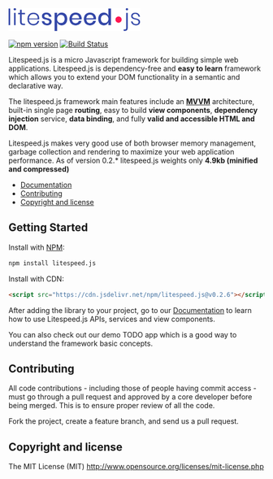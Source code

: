 <p>
    <img height="45" src="images/litespeed-js.png" alt="Logo">
</p>

[![npm version](https://badge.fury.io/js/litespeed.js.svg)](https://badge.fury.io/js/litespeed.js)
[![Build Status](https://travis-ci.org/litespeed-js/litespeed.js.svg?branch=master)](https://travis-ci.org/litespeed-js/litespeed.js)

Litespeed.js is a micro Javascript framework for building simple web applications. Litespeed.js is dependency-free and **easy to learn** framework which allows you to extend your DOM functionality in a semantic and declarative way.

The litespeed.js framework main features include an **[MVVM](https://en.wikipedia.org/wiki/Model%E2%80%93view%E2%80%93viewmodel)** architecture, built-in single page **routing**, easy to build **view components**, **dependency injection** service, **data binding**, and fully **valid and accessible HTML and DOM**.

Litespeed.js makes very good use of both browser memory management, garbage collection and rendering to maximize your web application performance. As of version 0.2.* litespeed.js weights only **4.9kb (minified and compressed)**

- [Documentation](/docs/get-started.md)
- [Contributing](#contributing)
- [Copyright and license](#copyright-and-license)

## Getting Started

Install with [NPM](https://www.npmjs.com/):

```bash
npm install litespeed.js
```

Install with CDN:
```html
<script src="https://cdn.jsdelivr.net/npm/litespeed.js@v0.2.6"></script>
```

After adding the library to your project, go to our [Documentation](/docs/get-started.md) to learn how to use Litespeed.js APIs, services and view components.

You can also check out our demo TODO app which is a good way to understand the framework basic concepts.

## Contributing

All code contributions - including those of people having commit access - must go through a pull request and approved by a core developer before being merged. This is to ensure proper review of all the code.

Fork the project, create a feature branch, and send us a pull request.

## Copyright and license

The MIT License (MIT) http://www.opensource.org/licenses/mit-license.php
